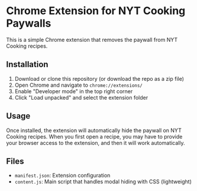 # Chrome Extension for NYT Cooking Paywalls

This is a simple Chrome extension that removes the paywall from NYT Cooking recipes.

## Installation

1. Download or clone this repository (or download the repo as a zip file)
2. Open Chrome and navigate to `chrome://extensions/`
3. Enable "Developer mode" in the top right corner
4. Click "Load unpacked" and select the extension folder

## Usage

Once installed, the extension will automatically hide the paywall on NYT Cooking recipes. When you first open a recipe, you may have to provide your browser access to the extension, and then it will work automatically.

## Files
- `manifest.json`: Extension configuration
- `content.js`: Main script that handles modal hiding with CSS (lightweight)